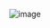 ![image](https://user-images.githubusercontent.com/70908465/214493540-af852225-7fcd-4159-8d70-e51ed08c8f93.png)
